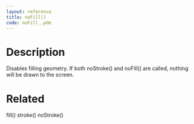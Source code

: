 ```yaml
---
layout: reference
title: noFill()
code: noFill_.pde
---
```


# Description

Disables filling geometry. If both noStroke() and noFill() are called, nothing will be drawn to the screen.

# Related

fill()
stroke()
noStroke()
